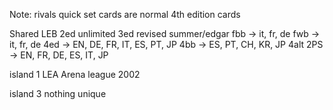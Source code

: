 Note: rivals quick set cards are normal 4th edition cards

Shared
LEB
2ed unlimited
3ed revised
summer/edgar
fbb -> it, fr, de
fwb -> it, fr, de
4ed -> EN, DE, FR, IT, ES, PT, JP
4bb -> ES, PT, CH, KR, JP
4alt 
2PS -> EN, FR, DE, ES, IT, JP

island 1
LEA
Arena league 2002

island 3
nothing unique